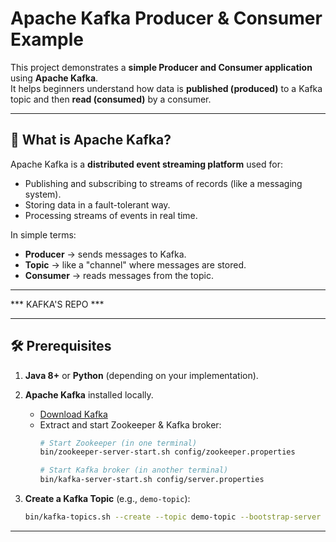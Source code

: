 # Apache Kafka Producer & Consumer Example

This project demonstrates a **simple Producer and Consumer application** using **Apache Kafka**.  
It helps beginners understand how data is **published (produced)** to a Kafka topic and then **read (consumed)** by a consumer.

----------------------------------------------------------------------------

## 🚀 What is Apache Kafka?
Apache Kafka is a **distributed event streaming platform** used for:
- Publishing and subscribing to streams of records (like a messaging system).
- Storing data in a fault-tolerant way.
- Processing streams of events in real time.

In simple terms:
- **Producer** → sends messages to Kafka.
- **Topic** → like a "channel" where messages are stored.
- **Consumer** → reads messages from the topic.

----------------------------------------------------------------------------

*** KAFKA'S REPO ***

----------------------------------------------------------------------------

## 🛠️ Prerequisites
1. **Java 8+** or **Python** (depending on your implementation).
2. **Apache Kafka** installed locally.
   - [Download Kafka](https://kafka.apache.org/downloads)
   - Extract and start Zookeeper & Kafka broker:
     ```bash
     # Start Zookeeper (in one terminal)
     bin/zookeeper-server-start.sh config/zookeeper.properties

     # Start Kafka broker (in another terminal)
     bin/kafka-server-start.sh config/server.properties
     ```

3. **Create a Kafka Topic** (e.g., `demo-topic`):
   ```bash
   bin/kafka-topics.sh --create --topic demo-topic --bootstrap-server localhost:9092 --partitions 1 --replication-factor 1

-----------------------------------------------------------------------------





